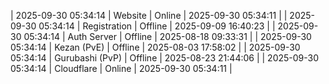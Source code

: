 | 2025-09-30 05:34:14 | Website | Online | 2025-09-30 05:34:11 |
| 2025-09-30 05:34:14 | Registration | Offline | 2025-09-09 16:40:23 |
| 2025-09-30 05:34:14 | Auth Server | Offline | 2025-08-18 09:33:31 |
| 2025-09-30 05:34:14 | Kezan (PvE) | Offline | 2025-08-03 17:58:02 |
| 2025-09-30 05:34:14 | Gurubashi (PvP) | Offline | 2025-08-23 21:44:06 |
| 2025-09-30 05:34:14 | Cloudflare | Online | 2025-09-30 05:34:11 |
